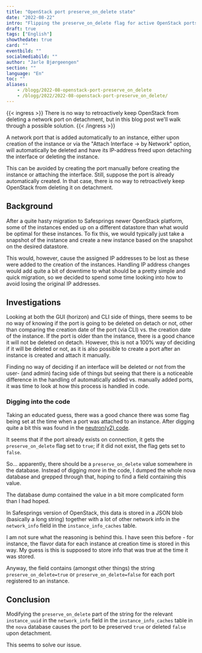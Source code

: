 ```yaml
---
title: "OpenStack port preserve_on_delete state"
date: "2022-08-22"
intro: "Flipping the preserve_on_delete flag for active OpenStack ports."
draft: true
tags: ["English"]
showthedate: true
card: ""
eventbild: ""
socialmediabild: ""
author: "Jarle Bjørgeengen"
section: ""
language: "En"
toc: ""
aliases:
    - /blogg/2022-08-openstack-port-preserve_on_delete
    - /blogg/2022/2022-08-openstack-port-preserve_on_delete/
---
```


{{< ingress >}}
There is no way to retroactively keep OpenStack from deleting a network port on detachment, but in this blog post we'll walk through a possible solution.
{{< /ingress >}}

A network port that is added automatically to an instance, either upon creation of the instance or via the "Attach Interface -> by Network" option, will automatically be deleted and have its IP-address freed upon detaching the interface or deleting the instance.

This can be avoided by creating the port manually before creating the instance or attaching the interface. Still, suppose the port is already automatically created. In that case, there is no way to retroactively keep OpenStack from deleting it on detachment.

## Background
After a quite hasty migration to Safesprings newer OpenStack platform, some of the instances ended up on a different datastore than what would be optimal for these instances. To fix this, we would typically just take a snapshot of the instance and create a new instance based on the snapshot on the desired datastore.

This would, however, cause the assigned IP addresses to be lost as these were added to the creation of the instances. Handling IP address changes would add quite a bit of downtime to what should be a pretty simple and quick migration, so we decided to spend some time looking into how to avoid losing the original IP addresses.

## Investigations
Looking at both the GUI (horizon) and CLI side of things, there seems to be no way of knowing if the port is going to be deleted on detach or not, other than comparing the creation date of the port (via CLI) vs. the creation date of the instance. If the port is older than the instance, there is a good chance it will not be deleted on detach. However, this is not a 100% way of deciding if it will be deleted or not, as it is also possible to create a port after an instance is created and attach it manually.

Finding no way of deciding if an interface will be deleted or not from the user- (and admin) facing side of things but seeing that there is a noticeable difference in the handling of automatically added vs. manually added ports, it was time to look at how this process is handled in code.

### Digging into the code
Taking an educated guess, there was a good chance there was some flag being set at the time when a port was attached to an instance. After digging quite a bit this was found in the [neutron(v2) code][1].

It seems that if the port already exists on connection, it gets the `preserve_on_delete` flag set to `true`; if it did not exist, the flag gets set to `false`.

So... apparently, there should be a `preserve_on_delete` value somewhere in the database. Instead of digging _more_ in the code, I dumped the whole nova database and grepped through that, hoping to find a field containing this value.

The database dump contained the value in a bit more complicated form than I had hoped.

In Safesprings version of OpenStack, this data is stored in a JSON blob (basically a long string) together with a lot of other network info in the `network_info` field in the `instance_info_caches` table.

I am not sure what the reasoning is behind this. I have seen this before - for instance, the flavor data for each instance at creation time is stored in this way. My guess is this is supposed to store info that was true at the time it was stored.

Anyway, the field contains (amongst other things) the string `preserve_on_delete=true` or `preserve_on_delete=false` for each port registered to an instance.

[1]: https://github.com/openstack/nova/blob/stable/train/nova/network/neutronv2/api.py#L2945-L2955

## Conclusion

Modifying the `preserve_on_delete` part of the string for the relevant `instance_uuid` in the `network_info` field in the `instance_info_caches` table in the `nova` database causes the port to be preserved `true` or deleted `false` upon detachment.

This seems to solve our issue.
